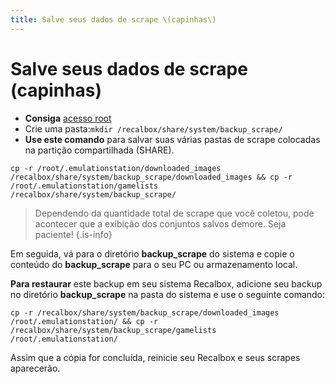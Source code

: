 ```yaml
---
title: Salve seus dados de scrape \(capinhas\)
---
```


# Salve seus dados de scrape \(capinhas\)

* **Consiga** [acesso root](https://recalbox.gitbook.io/tutorials/v/portugues/sistema/acesso/acesso-root-via-terminal)
* Crie uma pasta:`mkdir /recalbox/share/system/backup_scrape/`
* **Use este comando** para salvar suas várias pastas de scrape colocadas na partição compartilhada \(SHARE\).

`cp -r /root/.emulationstation/downloaded_images /recalbox/share/system/backup_scrape/downloaded_images && cp -r /root/.emulationstation/gamelists /recalbox/share/system/backup_scrape/`


>Dependendo da quantidade total de scrape que você coletou, pode acontecer que a exibição dos conjuntos salvos demore. Seja paciente!
{.is-info}

​Em seguida, vá para o diretório **backup\_scrape** do sistema e copie o conteúdo do **backup\_scrape** para o seu PC ou armazenamento local.**​**

**Para restaurar** este backup em seu sistema Recalbox, adicione seu backup no diretório **backup\_scrape** na pasta do sistema e use o seguinte comando:

`cp -r /recalbox/share/system/backup_scrape/downloaded_images /root/.emulationstation/ && cp -r /recalbox/share/system/backup_scrape/gamelists /root/.emulationstation/`

Assim que a cópia for concluída, reinicie seu Recalbox e seus scrapes aparecerão.

